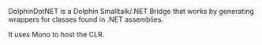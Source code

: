 DolphinDotNET is a Dolphin Smalltalk/.NET Bridge that works by generating wrappers for classes found in .NET assemblies.

It uses Mono to host the CLR.